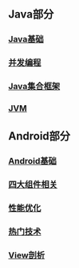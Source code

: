 ## Java部分
### [Java基础](https://github.com/chen-eugene/Interview/blob/master/Java/Java%E5%9F%BA%E7%A1%80.md)
### [并发编程](https://github.com/chen-eugene/Interview/blob/master/Java/%E5%B9%B6%E5%8F%91%E7%BC%96%E7%A8%8B.md)
### [Java集合框架](https://github.com/chen-eugene/Interview/blob/master/Java/Java%E9%9B%86%E5%90%88%E6%A1%86%E6%9E%B6.md)
### [JVM](https://github.com/chen-eugene/Interview/blob/master/Java/JVM.md)


## Android部分
### [Android基础](https://github.com/chen-eugene/Interview/blob/master/Android/Android%E5%9F%BA%E7%A1%80.md)
### [四大组件相关](https://github.com/chen-eugene/Interview/blob/master/Android/%E5%9B%9B%E5%A4%A7%E7%BB%84%E4%BB%B6%E7%9B%B8%E5%85%B3.md)
### [性能优化](https://github.com/chen-eugene/Interview/blob/master/Android/%E6%80%A7%E8%83%BD%E4%BC%98%E5%8C%96.md)
### [热门技术](https://github.com/chen-eugene/Interview/blob/master/Android/%E7%83%AD%E9%97%A8%E6%8A%80%E6%9C%AF.md)
### [View剖析](https://github.com/chen-eugene/Interview/blob/master/Android/View%E5%89%96%E6%9E%90.md)
